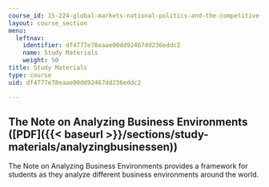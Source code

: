 ```yaml
---
course_id: 15-224-global-markets-national-politics-and-the-competitive-advantage-of-firms-spring-2003
layout: course_section
menu:
  leftnav:
    identifier: df4777e78eaae00dd92467dd236eddc2
    name: Study Materials
    weight: 50
title: Study Materials
type: course
uid: df4777e78eaae00dd92467dd236eddc2

---
```


The Note on Analyzing Business Environments ([PDF]({{< baseurl >}}/sections/study-materials/analyzingbusinessen))
-----------------------------------------------------------------------------------------------------------------

The Note on Analyzing Business Environments provides a framework for students as they analyze different business environments around the world.